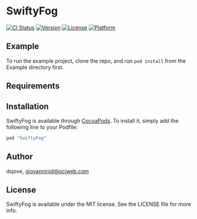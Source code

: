 # SwiftyFog

[![CI Status](http://img.shields.io/travis/dsjove/SwiftyFog.svg?style=flat)](https://travis-ci.org/dsjove/SwiftyFog)
[![Version](https://img.shields.io/cocoapods/v/SwiftyFog.svg?style=flat)](http://cocoapods.org/pods/SwiftyFog)
[![License](https://img.shields.io/cocoapods/l/SwiftyFog.svg?style=flat)](http://cocoapods.org/pods/SwiftyFog)
[![Platform](https://img.shields.io/cocoapods/p/SwiftyFog.svg?style=flat)](http://cocoapods.org/pods/SwiftyFog)

## Example

To run the example project, clone the repo, and run `pod install` from the Example directory first.

## Requirements

## Installation

SwiftyFog is available through [CocoaPods](http://cocoapods.org). To install
it, simply add the following line to your Podfile:

```ruby
pod "SwiftyFog"
```

## Author

dsjove, giovanninid@ociweb.com

## License

SwiftyFog is available under the MIT license. See the LICENSE file for more info.
